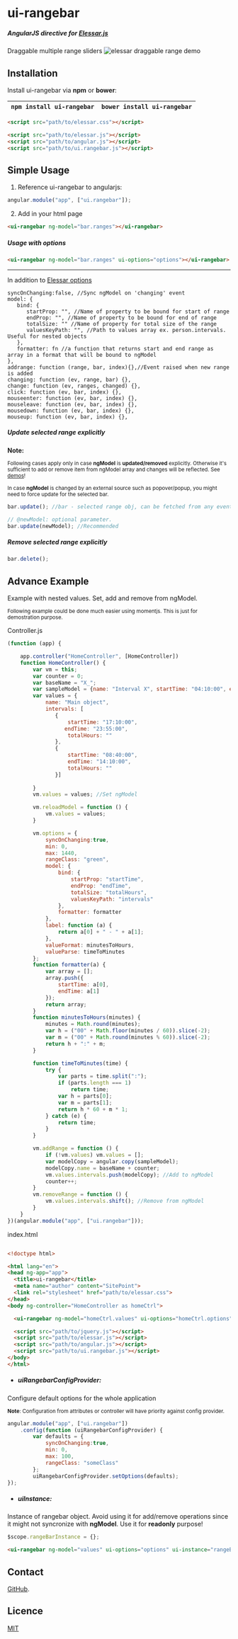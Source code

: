 ui-rangebar
=======
##### AngularJS directive for [Elessar.js](https://github.com/quarterto-archive/Elessar)

Draggable multiple range sliders
![elessar draggable range demo](https://github.com/quarterto-archive/Elessar/blob/master/demo.gif?raw=true)

Installation
------------
Install ui-rangebar via **npm** or **bower**:

`npm install ui-rangebar` | `bower install ui-rangebar`
----------------------|------------------------

```html
<script src="path/to/elessar.css"></script>

<script src="path/to/elessar.js"></script>
<script src="path/to/angular.js"></script>
<script src="path/to/ui.rangebar.js"></script>
```

Simple Usage
-----

1. Reference ui-rangebar to angularjs:
```javascript
angular.module("app", ["ui.rangebar"]);
```
2. Add in your html page
```html
<ui-rangebar ng-model="bar.ranges"></ui-rangebar>
```

##### Usage with options

```html
<ui-rangebar ng-model="bar.ranges" ui-options="options"></ui-rangebar>
```
-------

In addition to [Elessar options](https://github.com/quarterto-archive/Elessar/wiki/Options)

```
syncOnChanging:false, //Sync ngModel on 'changing' event
model: {
   bind: {
      startProp: "", //Name of property to be bound for start of range
      endProp: "", //Name of property to be bound for end of range
      totalSize: "" //Name of property for total size of the range
      valuesKeyPath: "", //Path to values array ex. person.intervals. Useful for nested objects
   },
   formatter: fn //a function that returns start and end range as array in a format that will be bound to ngModel
},
addrange: function (range, bar, index){},//Event raised when new range is added
changing: function (ev, range, bar) {},
change: function (ev, ranges, changed) {},
click: function (ev, bar, index) {},
mouseenter: function (ev, bar, index) {},
mouseleave: function (ev, bar, index) {},
mousedown: function (ev, bar, index) {},
mouseup: function (ev, bar, index) {},
```

##### Update selected range explicitly
**Note:**

<sub>Following cases apply only in case **ngModel** is **updated/removed** explicitly. Otherwise it's sufficient to add
 or 
remove item from ngModel array and changes will be reflected. See [demos](demos)!</sub>
 
<sub>In case **ngModel** is changed by an external source such as popover/popup, you might need to force update for 
the selected bar.
</sub>
```js
bar.update(); //bar - selected range obj, can be fetched from any event, typically from click event

// @newModel: optional parameter.
bar.update(newModel); //Recommended
```

##### Remove selected range explicitly

```js
bar.delete();
```

Advance Example
-----
Example with nested values. Set, add and remove from ngModel.

<sub>Following example could be done much easier using momentjs. This is just for demostration purpose.</sub>

Controller.js

```js
(function (app) {

    app.controller("HomeController", [HomeController])
    function HomeController() {
        var vm = this;
        var counter = 0;
        var baseName = "X_";
        var sampleModel = {name: "Interval X", startTime: "04:10:00", endTime: "06:10:00"};
        var values = {
            name: "Main object",
            intervals: [
               {
                   startTime: "17:10:00",
                  endTime: "23:55:00",
                   totalHours: ""
               },
               {
                   startTime: "08:40:00",
                   endTime: "14:10:00",
                   totalHours: ""
               }]
                             
        }
        vm.values = values; //Set ngModel

        vm.reloadModel = function () {
            vm.values = values;
        }

        vm.options = {
            syncOnChanging:true,
            min: 0,
            max: 1440,
            rangeClass: "green",
            model: {
                bind: {
                    startProp: "startTime",
                    endProp: "endTime",
                    totalSize: "totalHours",
                    valuesKeyPath: "intervals"
                },
                formatter: formatter
            },
            label: function (a) {
                return a[0] + " - " + a[1];
            },
            valueFormat: minutesToHours,
            valueParse: timeToMinutes
        };
        function formatter(a) {
            var array = [];
            array.push({
                startTime: a[0],
                endTime: a[1]
            });
            return array;
        }
        function minutesToHours(minutes) {
            minutes = Math.round(minutes);
            var h = ("00" + Math.floor(minutes / 60)).slice(-2);
            var m = ("00" + Math.round(minutes % 60)).slice(-2);
            return h + ":" + m;
        }

        function timeToMinutes(time) {
            try {
                var parts = time.split(":");
                if (parts.length === 1)
                    return time;
                var h = parts[0];
                var m = parts[1];
                return h * 60 + m * 1;
            } catch (e) {
                return time;
            }
        }  

        vm.addRange = function () {
            if (!vm.values) vm.values = [];
            var modelCopy = angular.copy(sampleModel);
            modelCopy.name = baseName + counter;
            vm.values.intervals.push(modelCopy); //Add to ngModel
            counter++;
        }
        vm.removeRange = function () {
            vm.values.intervals.shift(); //Remove from ngModel
        }
    }
})(angular.module("app", ["ui.rangebar"]));
```
index.html
```html

<!doctype html>

<html lang="en">
<head ng-app="app">
  <title>ui-rangebar</title>
  <meta name="author" content="SitePoint">
  <link rel="stylesheet" href="path/to/elessar.css">
</head>
<body ng-controller="HomeController as homeCtrl">

  <ui-rangebar ng-model="homeCtrl.values" ui-options="homeCtrl.options"/>

  <script src="path/to/jquery.js"></script>
  <script src="path/to/elessar.js"></script>
  <script src="path/to/angular.js"></script>
  <script src="path/to/ui.rangebar.js"></script>
</body>
</html>
```


- ##### uiRangebarConfigProvider:
Configure default options for the whole application

<sub>**Note**: Configuration from attributes or controller will have priority against config provider.
</sub>
```js
angular.module("app", ["ui.rangebar"])
    .config(function (uiRangebarConfigProvider) {
        var defaults = {
            syncOnChanging:true,
            min: 0,
            max: 100,
            rangeClass: "someClass"
        };
        uiRangebarConfigProvider.setOptions(defaults);
});
```

- ##### uiInstance:
Instance of rangebar object. Avoid using it for add/remove operations since it might not syncronize with **ngModel**.
Use it for **readonly** purpose!

```js
$scope.rangeBarInstance = {};
```
```html
<ui-rangebar ng-model="values" ui-options="options" ui-instance="rangeBarInstance"></ui-rangebar>
```

## Contact

[GitHub](https://github.com/bettimms).



Licence
-------
[MIT](LICENSE.md)
